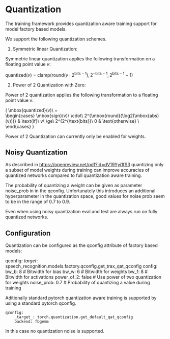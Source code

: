 # Quantization

The training framework provides quantization aware training support for model factory based models.

We support the following quantization schemes.

1. Symmetric linear Quantization:

Symmetric linear quantization applies the following transformation on a floating point value $v$:

$\mbox{quantized}(v)\ =\ \mbox{clamp}(\mbox{round}(v\cdot2^{\mbox{bits}-1}), 2^{-\mbox{bits}-1}, 2^{\mbox{bits}-1}-1)$

2. Power of 2 Quantization with Zero:

Power of 2 quantization applies the following transformation to a floating point value v:

\(
\mbox{quantized}(v)\ =\
   \begin{cases}
   \mbox{sign}(v)\ \cdot\ 2^{\mbox{round}(\log2(\mbox{abs}(v)))} & \text{if}\ v\ \ge\ 2^{2^{\text{bits}}\\
   0                                                             & \text{otherwise} \\
   \end{cases}
\)

Power of 2 Quantization can currently only be enabled for weights.


## Noisy Quantization

As described in https://openreview.net/pdf?id=dV19Yyi1fS3 quantizing only a subset of model weights during training
can improve accuracies of quantized networks compared to full quantization aware training.

The probability of quantizing a weight can be given as parameter noise_prob in in the qconfig.
Unfortunately this introduces an additional hyperparameter in the quantization space, good values
for noise prob seem to be in the range of 0.7 to 0.9.

Even when using noisy quantization eval and test are always run on fully quantized networks.

## Configuration

Quantization can be configured as the qconfig attribute of factory based models:

qconfig:
  _target_: speech_recognition.models.factory.qconfig.get_trax_qat_qconfig
  config:
    bw_b: 8  # Bitwidth for bias
    bw_w: 6  # Bitwidth for weights
    bw_f: 8  # Bitwidth for activations
    power_of_2: false  # Use power of two quantization for weights
    noise_prob: 0.7    # Probability of quantizing a value during training

Aditionally standard pytorch quantization aware training is supported by using a standard pytorch qconfig.

    qconfig:
        _target_: torch.quantization.get_default_qat_qconfig
        backend: fbgemm

In this case no quantization noise is supported.
